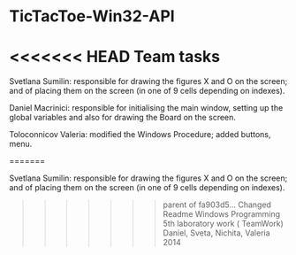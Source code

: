 TicTacToe-Win32-API
===================

<<<<<<< HEAD
Team tasks
===================




Svetlana Sumilin: responsible for drawing the figures X and O on the screen; and of placing them on the screen (in one of 9 cells depending on indexes). 

Daniel Macrinici: responsible for initialising the main window, setting up the global variables and also for drawing the Board on the screen.

Toloconnicov Valeria: modified the Windows Procedure; added buttons, menu.


=======

Svetlana Sumilin: responsible for drawing the figures X and O on the screen; and of placing them on the screen (in one of 9 cells depending on indexes). 

>>>>>>> parent of fa903d5... Changed Readme
Windows Programming 5th laboratory work ( TeamWork)
Daniel, Sveta, Nichita, Valeria
2014
